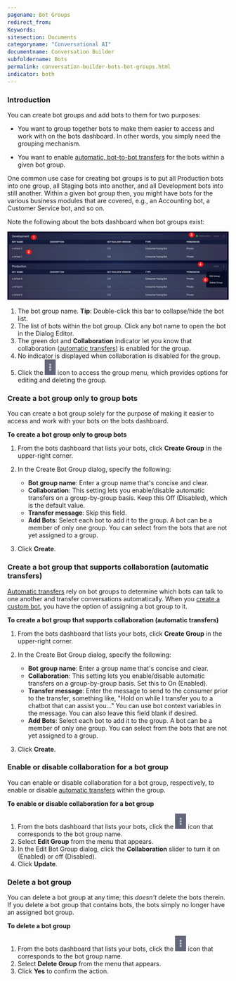 ```yaml
---
pagename: Bot Groups
redirect_from:
Keywords:
sitesection: Documents
categoryname: "Conversational AI"
documentname: Conversation Builder
subfoldername: Bots
permalink: conversation-builder-bots-bot-groups.html
indicator: both
---
```


### Introduction

You can create bot groups and add bots to them for two purposes:

* You want to group together bots to make them easier to access and work with on the bots dashboard. In other words, you simply need the grouping mechanism.

* You want to enable [automatic, bot-to-bot transfers](conversation-builder-bots-bot-to-bot-transfers.html#automatic-transfers-via-bot-group) for the bots within a given bot group.

One common use case for creating bot groups is to put all Production bots into one group, all Staging bots into another, and all Development bots into still another. Within a given bot group then, you might have bots for the various business modules that are covered, e.g., an Accounting bot, a Customer Service bot, and so on.

Note the following about the bots dashboard when bot groups exist:

<img class="fancyimage" style="width:1000px" src="img/ConvoBuilder/botGroups_dashboard.png">

1. The bot group name. **Tip**: Double-click this bar to collapse/hide the bot list.
2. The list of bots within the bot group. Click any bot name to open the bot in the Dialog Editor.
3. The green dot and **Collaboration** indicator let you know that collaboration ([automatic transfers](conversation-builder-bots-bot-to-bot-transfers.html#automatic-transfers-via-bot-group)) is enabled for the group.
4. No indicator is displayed when collaboration is disabled for the group.
5. Click the <img style="width:25px" src="img/ConvoBuilder/icon_ellipsis_vertical.png"> icon to access the group menu, which provides options for editing and deleting the group.

### Create a bot group only to group bots

You can create a bot group solely for the purpose of making it easier to access and work with your bots on the bots dashboard.

**To create a bot group only to group bots**
1. From the bots dashboard that lists your bots, click **Create Group** in the upper-right corner.
2. In the Create Bot Group dialog, specify the following:

    * **Bot group name**: Enter a group name that's concise and clear.
    * **Collaboration**: This setting lets you enable/disable automatic transfers on a group-by-group basis. Keep this Off (Disabled), which is the default value.
    * **Transfer message**: Skip this field.
    * **Add Bots**: Select each bot to add it to the group. A bot can be a member of only one group. You can select from the bots that are not yet assigned to a group.

4. Click **Create**.

### Create a bot group that supports collaboration (automatic transfers)

[Automatic transfers](conversation-builder-bots-bot-to-bot-transfers.html#automatic-transfers-via-bot-group) rely on bot groups to determine which bots can talk to one another and transfer conversations automatically. When you [create a custom bot](conversation-builder-bots-custom-bots.html), you have the option of assigning a bot group to it.

**To create a bot group that supports collaboration (automatic transfers)**
1. From the bots dashboard that lists your bots, click **Create Group** in the upper-right corner.
2. In the Create Bot Group dialog, specify the following:

    * **Bot group name**: Enter a group name that's concise and clear.
    * **Collaboration**: This setting lets you enable/disable automatic transfers on a group-by-group basis. Set this to On (Enabled).
    * **Transfer message**: Enter the message to send to the consumer prior to the transfer, something like, "Hold on while I transfer you to a chatbot that can assist you..." You can use bot context variables in the message. You can also leave this field blank if desired.
    * **Add Bots**: Select each bot to add it to the group. A bot can be a member of only one group. You can select from the bots that are not yet assigned to a group.

4. Click **Create**.

### Enable or disable collaboration for a bot group

You can enable or disable collaboration for a bot group, respectively, to enable or disable [automatic transfers](conversation-builder-bots-bot-to-bot-transfers.html#automatic-transfers-via-bot-group) within the group.

**To enable or disable collaboration for a bot group**

1. From the bots dashboard that lists your bots, click the <img style="width:25px" src="img/ConvoBuilder/icon_ellipsis_vertical.png"> icon that corresponds to the bot group name.
2. Select **Edit Group** from the menu that appears.
3. In the Edit Bot Group dialog, click the **Collaboration** slider to turn it on (Enabled) or off (Disabled).
4. Click **Update**.

### Delete a bot group

You can delete a bot group at any time; this *doesn't* delete the bots therein. If you delete a bot group that contains bots, the bots simply no longer have an assigned bot group.

**To delete a bot group**

1. From the bots dashboard that lists your bots, click the <img style="width:25px" src="img/ConvoBuilder/icon_ellipsis_vertical.png"> icon that corresponds to the bot group name.
2. Select **Delete Group** from the menu that appears.
3. Click **Yes** to confirm the action.
